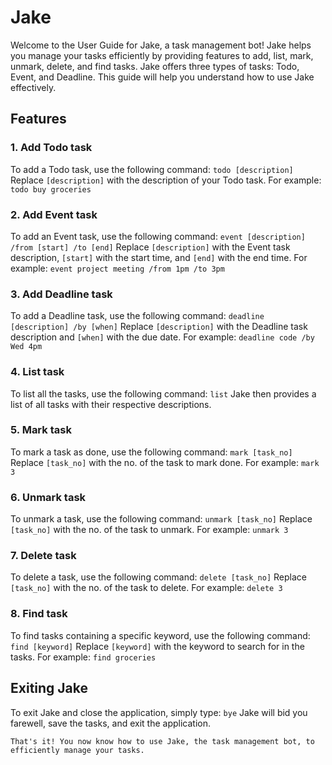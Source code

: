 # Jake

Welcome to the User Guide for Jake, a task management bot! Jake helps you manage your tasks efficiently by providing features to add, list, mark, unmark, delete, and find tasks. Jake offers three types of tasks: Todo, Event, and Deadline. This guide will help you understand how to use Jake effectively.

## Features 

### 1. Add Todo task

To add a Todo task, use the following command:
`todo [description]`
Replace `[description]` with the description of your Todo task. For example:
`todo buy groceries`

### 2. Add Event task

To add an Event task, use the following command:
`event [description] /from [start] /to [end]`
Replace `[description]` with the Event task description, `[start]` with the start time, and `[end]` with the end time. For example:
`event project meeting /from 1pm /to 3pm`

### 3. Add Deadline task

To add a Deadline task, use the following command:
`deadline [description] /by [when]`
Replace `[description]` with the Deadline task description and `[when]` with the due date. For example:
`deadline code /by Wed 4pm`

### 4. List task

To list all the tasks, use the following command:
`list`
Jake then provides a list of all tasks with their respective descriptions.

### 5. Mark task

To mark a task as done, use the following command:
`mark [task_no]`
Replace `[task_no]` with the no. of the task to mark done. For example:
`mark 3`

### 6. Unmark task

To unmark a task, use the following command:
`unmark [task_no]`
Replace `[task_no]` with the no. of the task to unmark. For example:
`unmark 3`

### 7. Delete task

To delete a task, use the following command:
`delete [task_no]`
Replace `[task_no]` with the no. of the task to delete. For example:
`delete 3`

### 8. Find task

To find tasks containing a specific keyword, use the following command:
`find [keyword]`
Replace `[keyword]` with the keyword to search for in the tasks. For example:
`find groceries`

## Exiting Jake

To exit Jake and close the application, simply type:
`bye`
Jake will bid you farewell, save the tasks, and exit the application.

```
That's it! You now know how to use Jake, the task management bot, to efficiently manage your tasks.
```